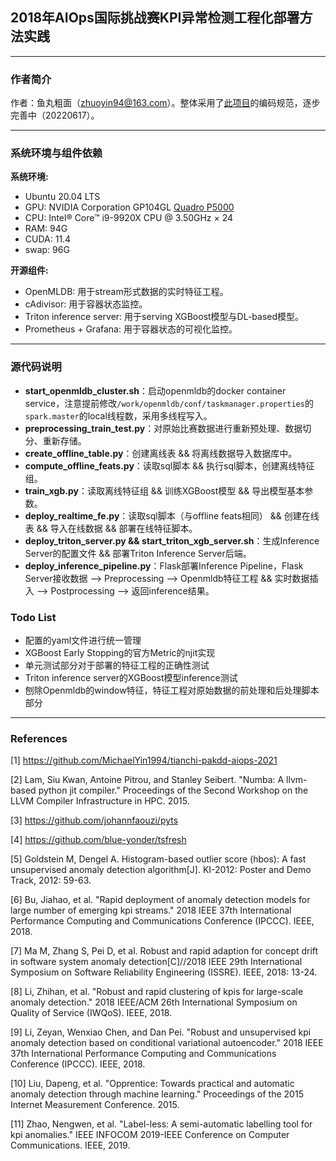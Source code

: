 ## 2018年AIOps国际挑战赛KPI异常检测工程化部署方法实践

---
### **作者简介**

作者：鱼丸粗面（zhuoyin94@163.com）。整体采用了[此项目](https://github.com/MichaelYin1994/python-style-guide)的编码规范，逐步完善中（20220617）。

---
### **系统环境与组件依赖**

**系统环境:**
- Ubuntu 20.04 LTS
- GPU: NVIDIA Corporation GP104GL [Quadro P5000](16G)
- CPU: Intel® Core™ i9-9920X CPU @ 3.50GHz × 24
- RAM: 94G
- CUDA: 11.4
- swap: 96G

**开源组件:**
- OpenMLDB: 用于stream形式数据的实时特征工程。
- cAdivisor: 用于容器状态监控。
- Triton inference server: 用于serving XGBoost模型与DL-based模型。
- Prometheus + Grafana: 用于容器状态的可视化监控。

---
### **源代码说明**
- **start_openmldb_cluster.sh**：启动openmldb的docker container service，注意提前修改`/work/openmldb/conf/taskmanager.properties`的`spark.master`的local线程数，采用多线程写入。
- **preprocessing_train_test.py**：对原始比赛数据进行重新预处理、数据切分、重新存储。
- **create_offline_table.py**：创建离线表 && 将离线数据导入数据库中。
- **compute_offline_feats.py**：读取sql脚本 && 执行sql脚本，创建离线特征组。
- **train_xgb.py**：读取离线特征组 && 训练XGBoost模型 && 导出模型基本参数。
- **deploy_realtime_fe.py**：读取sql脚本（与offline feats相同） && 创建在线表 && 导入在线数据 && 部署在线特征脚本。
- **deploy_triton_server.py && start_triton_xgb_server.sh**：生成Inference Server的配置文件 && 部署Triton Inference Server后端。
- **deploy_inference_pipeline.py**：Flask部署Inference Pipeline，Flask Server接收数据 --> Preprocessing --> Openmldb特征工程 && 实时数据插入 --> Postprocessing -->  返回inference结果。

### **Todo List**
- 配置的yaml文件进行统一管理
- XGBoost Early Stopping的官方Metric的njit实现
- 单元测试部分对于部署的特征工程的正确性测试
- Triton inference server的XGBoost模型inference测试
- 刨除Openmldb的window特征，特征工程对原始数据的前处理和后处理脚本部分

---
### **References**

[1] https://github.com/MichaelYin1994/tianchi-pakdd-aiops-2021

[2] Lam, Siu Kwan, Antoine Pitrou, and Stanley Seibert. "Numba: A llvm-based python jit compiler." Proceedings of the Second Workshop on the LLVM Compiler Infrastructure in HPC. 2015.

[3] https://github.com/johannfaouzi/pyts

[4] https://github.com/blue-yonder/tsfresh

[5] Goldstein M, Dengel A. Histogram-based outlier score (hbos): A fast unsupervised anomaly detection algorithm[J]. KI-2012: Poster and Demo Track, 2012: 59-63.

[6] Bu, Jiahao, et al. "Rapid deployment of anomaly detection models for large number of emerging kpi streams." 2018 IEEE 37th International Performance Computing and Communications Conference (IPCCC). IEEE, 2018.

[7] Ma M, Zhang S, Pei D, et al. Robust and rapid adaption for concept drift in software system anomaly detection[C]//2018 IEEE 29th International Symposium on Software Reliability Engineering (ISSRE). IEEE, 2018: 13-24.

[8] Li, Zhihan, et al. "Robust and rapid clustering of kpis for large-scale anomaly detection." 2018 IEEE/ACM 26th International Symposium on Quality of Service (IWQoS). IEEE, 2018.

[9] Li, Zeyan, Wenxiao Chen, and Dan Pei. "Robust and unsupervised kpi anomaly detection based on conditional variational autoencoder." 2018 IEEE 37th International Performance Computing and Communications Conference (IPCCC). IEEE, 2018.

[10] Liu, Dapeng, et al. "Opprentice: Towards practical and automatic anomaly detection through machine learning." Proceedings of the 2015 Internet Measurement Conference. 2015.

[11] Zhao, Nengwen, et al. "Label-less: A semi-automatic labelling tool for kpi anomalies." IEEE INFOCOM 2019-IEEE Conference on Computer Communications. IEEE, 2019.

